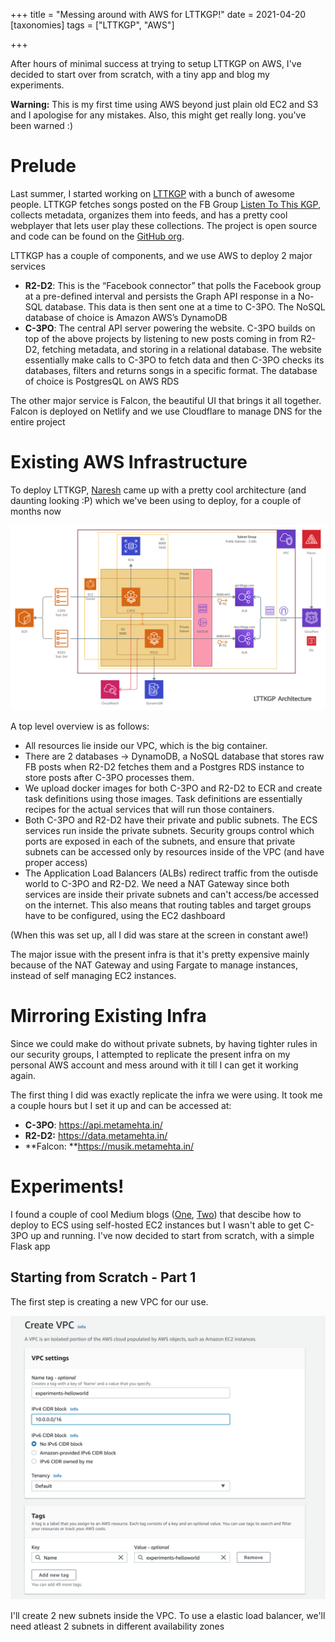 +++
title = "Messing around with AWS for LTTKGP!"
date = 2021-04-20
[taxonomies]
tags = ["LTTKGP", "AWS"]

+++

After hours of minimal success at trying to setup LTTKGP on AWS, I've decided to start over from scratch, with a tiny app and blog my experiments.



**Warning:** This is my first time using AWS beyond just plain old EC2 and S3 and I apologise for any mistakes. Also, this might get really long. you've been warned :)


# Prelude

Last summer, I started working on [LTTKGP](https://lttkgp.com) with a bunch of awesome people. LTTKGP fetches songs posted on the FB Group [Listen To This KGP](https://www.facebook.com/groups/lttkgp), collects metadata, organizes them into feeds, and has a pretty cool webplayer that lets user play these collections. The project is open source and code can be found on the [GitHub org](https://github.com/lttkgp).



LTTKGP has a couple of components, and we use AWS to deploy 2 major services

- **R2-D2**: This is the “Facebook connector” that polls the Facebook group at a pre-defined interval and persists the Graph API response in a No-SQL database. This data is then sent one at a time to C-3PO. The NoSQL database of choice is Amazon AWS’s DynamoDB
- **C-3PO**: The central API server powering the website. C-3PO builds on top of the above projects by listening to new posts coming in from R2-D2, fetching metadata, and storing in a relational database. The website essentially make calls to C-3PO to fetch data and then C-3PO checks its databases, filters and returns songs in a specific format. The database of choice is PostgresQL on AWS RDS



The other major service is Falcon, the beautiful UI that brings it all together. Falcon is deployed on Netlify and we use Cloudflare to manage DNS for the entire project



# Existing AWS Infrastructure

To deploy LTTKGP, [Naresh](https://github.com/ghostwriternr) came up with a pretty cool architecture (and daunting looking :P) which we've been using to deploy, for a couple of months now

![The present architecture](LTTKGP-ExistingArch.jpeg)



 A top level overview is as follows:

- All resources lie inside our VPC, which is the big container.
- There are 2 databases -> DynamoDB, a NoSQL database that stores raw FB posts when R2-D2 fetches them and a Postgres RDS instance to store posts after C-3PO processes them.
- We upload docker images for both C-3PO and R2-D2 to ECR and create task definitions using those images. Task definitions are essentially recipes for the actual services that will run those containers.
- Both C-3PO and R2-D2 have their private and public subnets. The ECS services run inside the private subnets. Security groups control which ports are exposed in each of the subnets, and ensure that private subnets can be accessed only by resources inside of the VPC (and have proper access)
- The Application Load Balancers (ALBs) redirect traffic from the outisde world to C-3PO and R2-D2. We need a NAT Gateway since both services are inside their private subnets and can't access/be accessed on the internet. This also means that routing tables and target groups have to be configured, using the EC2 dashboard



(When this was set up, all I did was stare at the screen in constant awe!)

The major issue with the present infra is that it's pretty expensive mainly because of the NAT Gateway and using Fargate to manage instances, instead of self managing EC2 instances.



# Mirroring Existing Infra


Since we could make do without private subnets, by having tighter rules in our security groups, I attempted to replicate the present infra on my personal AWS account and mess around with it till I can get it working again.


The first thing I did was exactly replicate the infra we were using. It took me a couple hours but I set it up and can be accessed at:

- **C-3PO**: https://api.metamehta.in/
- **R2-D2:** https://data.metamehta.in/
- **Falcon: **https://musik.metamehta.in/



# Experiments!

I found a couple of cool Medium blogs ([One][1], [Two][2]) that descibe how to deploy to ECS using self-hosted EC2 instances but I wasn't able to get C-3PO up and running. I've now decided to start from scratch, with a simple Flask app

## Starting from Scratch - Part 1

The first step is creating a new VPC for our use.

![The new VPC](VPC-new.png)





I'll create 2 new subnets inside the VPC. To use a elastic load balancer, we'll need atleast 2 subnets in different availability zones



[1]: https://medium.com/swlh/how-to-deploy-an-application-to-aws-using-docker-ecs-and-ecr-aa7785fc9667
[2]: https://medium.com/swlh/deploying-a-dockerised-web-app-using-aws-elastic-container-service-ecs-8373ec9681d2

